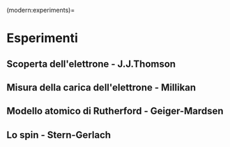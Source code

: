 (modern:experiments)=
# Esperimenti

## Scoperta dell'elettrone - J.J.Thomson

## Misura della carica dell'elettrone - Millikan

## Modello atomico di Rutherford - Geiger-Mardsen

## Lo spin - Stern-Gerlach



